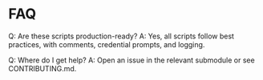 # FAQ

Q: Are these scripts production-ready?
A: Yes, all scripts follow best practices, with comments, credential prompts, and logging.

Q: Where do I get help?
A: Open an issue in the relevant submodule or see CONTRIBUTING.md.
